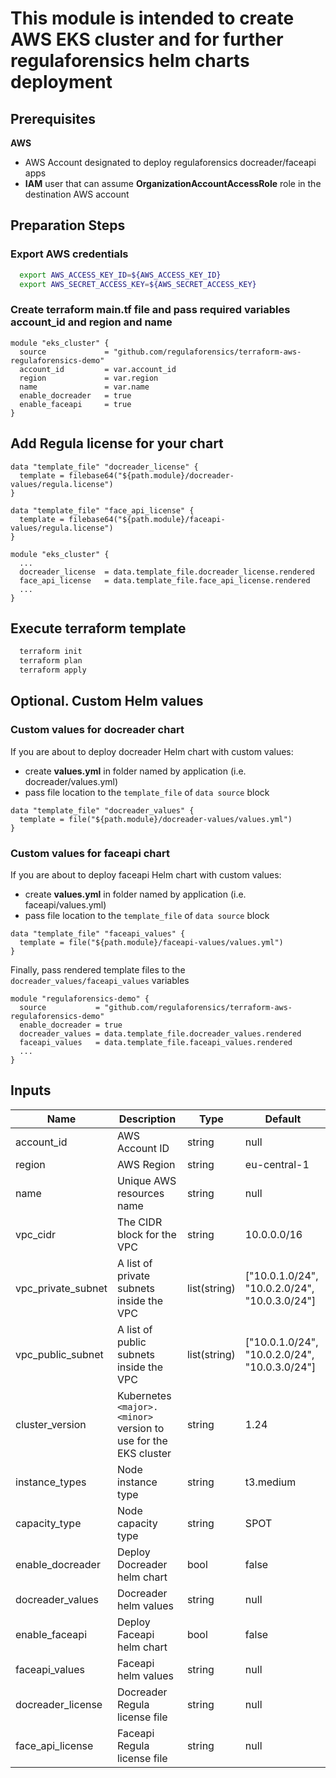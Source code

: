 # This module is intended to create AWS EKS cluster and for further regulaforensics helm charts deployment
## Prerequisites

**AWS**
- AWS Account designated to deploy regulaforensics docreader/faceapi apps
- **IAM** user that can assume **OrganizationAccountAccessRole** role in the destination AWS account

## Preparation Steps
### Export AWS credentials

```bash
  export AWS_ACCESS_KEY_ID=${AWS_ACCESS_KEY_ID}
  export AWS_SECRET_ACCESS_KEY=${AWS_SECRET_ACCESS_KEY}
```

### Create terraform main.tf file and pass required variables **account_id** and **region** and **name**

```hcl
module "eks_cluster" {
  source             = "github.com/regulaforensics/terraform-aws-regulaforensics-demo"
  account_id         = var.account_id
  region             = var.region
  name               = var.name
  enable_docreader   = true
  enable_faceapi     = true
}
```
## Add Regula license for your chart
```
data "template_file" "docreader_license" {
  template = filebase64("${path.module}/docreader-values/regula.license")
}
```
```
data "template_file" "face_api_license" {
  template = filebase64("${path.module}/faceapi-values/regula.license")
}
```
```hcl
module "eks_cluster" {
  ...
  docreader_license  = data.template_file.docreader_license.rendered
  face_api_license   = data.template_file.face_api_license.rendered
  ...
}
```
## Execute terraform template
```bash
  terraform init
  terraform plan
  terraform apply
```

## Optional. Custom Helm values

### Custom values for docreader chart
If you are about to deploy docreader Helm chart with custom values:
- create **values.yml** in folder named by application (i.e. docreader/values.yml)
- pass file location to the `template_file` of `data source` block
```
data "template_file" "docreader_values" {
  template = file("${path.module}/docreader-values/values.yml")
}
```
### Custom values for faceapi chart
If you are about to deploy faceapi Helm chart with custom values:
- create **values.yml** in folder named by application (i.e. faceapi/values.yml)
- pass file location to the `template_file` of `data source` block
```
data "template_file" "faceapi_values" {
  template = file("${path.module}/faceapi-values/values.yml")
}
```

Finally, pass rendered template files to the `docreader_values/faceapi_values` variables
```
module "regulaforensics-demo" {
  source           = "github.com/regulaforensics/terraform-aws-regulaforensics-demo"
  enable_docreader = true
  docreader_values = data.template_file.docreader_values.rendered
  faceapi_values   = data.template_file.faceapi_values.rendered
  ...
}
```

## **Inputs**
| Name              | Description                                                       | Type          | Default                                      |
| ------------------|-------------------------------------------------------------------|---------------|----------------------------------------------|
| account_id        | AWS Account ID                                                    | string        | null                                         |
| region            | AWS Region                                                        | string        | eu-central-1                                 |
| name              | Unique AWS resources name                                         | string        | null                                         |
| vpc_cidr          | The CIDR block for the VPC                                        | string        | 10.0.0.0/16                                  |
| vpc_private_subnet| A list of private subnets inside the VPC                          | list(string)  | ["10.0.1.0/24", "10.0.2.0/24", "10.0.3.0/24"]|
| vpc_public_subnet | A list of public subnets inside the VPC                           | list(string)  | ["10.0.1.0/24", "10.0.2.0/24", "10.0.3.0/24"]|
| cluster_version   | Kubernetes `<major>.<minor>` version to use for the EKS cluster   | string        | 1.24                                         |
| instance_types    | Node instance type                                                | string        | t3.medium                                    |
| capacity_type     | Node capacity type                                                | string        | SPOT                                         |
| enable_docreader  | Deploy Docreader helm chart                                       | bool          | false                                        |
| docreader_values  | Docreader helm values                                             | string        | null                                         |
| enable_faceapi    | Deploy Faceapi helm chart                                         | bool          | false                                        |
| faceapi_values    | Faceapi helm values                                               | string        | null                                         |
| docreader_license | Docreader Regula license file                                     | string        | null                                         |
| face_api_license  | Faceapi Regula license file                                       | string        | null                                         |
